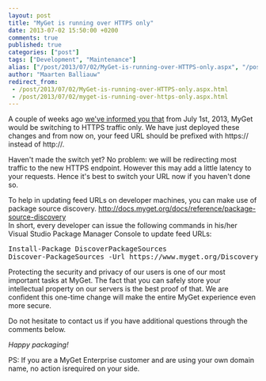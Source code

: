 ```yaml
---
layout: post
title: "MyGet is running over HTTPS only"
date: 2013-07-02 15:50:00 +0200
comments: true
published: true
categories: ["post"]
tags: ["Development", "Maintenance"]
alias: ["/post/2013/07/02/MyGet-is-running-over-HTTPS-only.aspx", "/post/2013/07/02/myget-is-running-over-https-only.aspx"]
author: "Maarten Balliauw"
redirect_from:
 - /post/2013/07/02/MyGet-is-running-over-HTTPS-only.aspx.html
 - /post/2013/07/02/myget-is-running-over-https-only.aspx.html
---
```


<p>A couple of weeks ago <a href="/post/2013/06/18/Switching-to-full-HTTPS-on-July-1st-2013.aspx">we've informed you that</a> from July 1st, 2013, MyGet would be switching to HTTPS traffic only. We have just deployed these changes and from now on, your feed URL should be prefixed with https:// instead of http://.</p>
<p>Haven't made the switch yet? No problem: we will be redirecting most traffic to the new HTTPS endpoint. However this may add a little latency to your requests. Hence it's best to switch your URL now if you haven't done so.</p>
<p>To help in updating feed URLs on developer machines, you can make use of package source discovery. <a href="http://docs.myget.org/docs/reference/package-source-discovery">http://docs.myget.org/docs/reference/package-source-discovery</a> <br />In short, every developer can issue the following commands in his/her Visual Studio Package Manager Console to update feed URLs:</p>
<pre>Install-Package DiscoverPackageSources
Discover-PackageSources -Url https://www.myget.org/Discovery/Feed/<feedname> -OverwriteExisting</pre>
<p>Protecting the security and privacy of our users is one of our most important tasks at MyGet. The fact that you can safely store your intellectual property on our servers is the best proof of that. We are confident this one-time change will make the entire MyGet experience even more secure.</p>
<p>Do not hesitate to contact us if you have additional questions through the comments below.</p>
<p><em>Happy packaging!</em></p>
<p>PS: If you are a MyGet Enterprise customer and are using your own domain name, no action isrequired on your side.</p>

